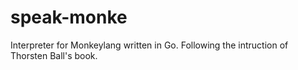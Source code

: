 # speak-monke
Interpreter for Monkeylang written in Go. Following the intruction of Thorsten Ball's book.
